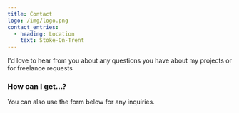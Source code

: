 ```yaml
---
title: Contact
logo: /img/logo.png
contact_entries:
  - heading: Location
    text: Stoke-On-Trent
---
```

I'd love to hear from you about any questions you have about my projects or for freelance requests

<h3 class="f4 b lh-title mb2">How can I get…?</h3>

You can also use the form below for any inquiries.